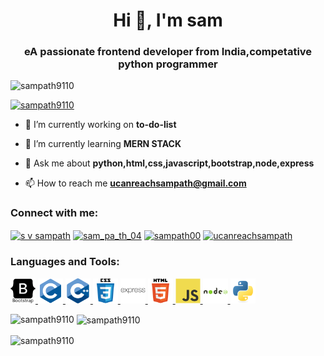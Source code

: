 <h1 align="center">Hi 👋, I'm sam</h1>
<h3 align="center">eA passionate frontend developer from India,competative python programmer</h3>

<p align="left"> <img src="https://komarev.com/ghpvc/?username=sampath9110&label=Profile%20views&color=0e75b6&style=flat" alt="sampath9110" /> </p>

<p align="left"> <a href="https://github.com/ryo-ma/github-profile-trophy"><img src="https://github-profile-trophy.vercel.app/?username=sampath9110" alt="sampath9110" /></a> </p>

- 🔭 I’m currently working on **to-do-list**

- 🌱 I’m currently learning **MERN STACK**

- 💬 Ask me about **python,html,css,javascript,bootstrap,node,express**

- 📫 How to reach me **ucanreachsampath@gmail.com**

<h3 align="left">Connect with me:</h3>
<p align="left">
<a href="https://linkedin.com/in/s v sampath" target="blank"><img align="center" src="https://raw.githubusercontent.com/rahuldkjain/github-profile-readme-generator/master/src/images/icons/Social/linked-in-alt.svg" alt="s v sampath" height="30" width="40" /></a>
<a href="https://instagram.com/sam_pa_th_04" target="blank"><img align="center" src="https://raw.githubusercontent.com/rahuldkjain/github-profile-readme-generator/master/src/images/icons/Social/instagram.svg" alt="sam_pa_th_04" height="30" width="40" /></a>
<a href="https://www.codechef.com/users/sampath00" target="blank"><img align="center" src="https://cdn.jsdelivr.net/npm/simple-icons@3.1.0/icons/codechef.svg" alt="sampath00" height="30" width="40" /></a>
<a href="https://www.leetcode.com/ucanreachsampath" target="blank"><img align="center" src="https://raw.githubusercontent.com/rahuldkjain/github-profile-readme-generator/master/src/images/icons/Social/leet-code.svg" alt="ucanreachsampath" height="30" width="40" /></a>
</p>

<h3 align="left">Languages and Tools:</h3>
<p align="left"> <a href="https://getbootstrap.com" target="_blank" rel="noreferrer"> <img src="https://raw.githubusercontent.com/devicons/devicon/master/icons/bootstrap/bootstrap-plain-wordmark.svg" alt="bootstrap" width="40" height="40"/> </a> <a href="https://www.cprogramming.com/" target="_blank" rel="noreferrer"> <img src="https://raw.githubusercontent.com/devicons/devicon/master/icons/c/c-original.svg" alt="c" width="40" height="40"/> </a> <a href="https://www.w3schools.com/cpp/" target="_blank" rel="noreferrer"> <img src="https://raw.githubusercontent.com/devicons/devicon/master/icons/cplusplus/cplusplus-original.svg" alt="cplusplus" width="40" height="40"/> </a> <a href="https://www.w3schools.com/css/" target="_blank" rel="noreferrer"> <img src="https://raw.githubusercontent.com/devicons/devicon/master/icons/css3/css3-original-wordmark.svg" alt="css3" width="40" height="40"/> </a> <a href="https://expressjs.com" target="_blank" rel="noreferrer"> <img src="https://raw.githubusercontent.com/devicons/devicon/master/icons/express/express-original-wordmark.svg" alt="express" width="40" height="40"/> </a> <a href="https://www.w3.org/html/" target="_blank" rel="noreferrer"> <img src="https://raw.githubusercontent.com/devicons/devicon/master/icons/html5/html5-original-wordmark.svg" alt="html5" width="40" height="40"/> </a> <a href="https://developer.mozilla.org/en-US/docs/Web/JavaScript" target="_blank" rel="noreferrer"> <img src="https://raw.githubusercontent.com/devicons/devicon/master/icons/javascript/javascript-original.svg" alt="javascript" width="40" height="40"/> </a> <a href="https://nodejs.org" target="_blank" rel="noreferrer"> <img src="https://raw.githubusercontent.com/devicons/devicon/master/icons/nodejs/nodejs-original-wordmark.svg" alt="nodejs" width="40" height="40"/> </a> <a href="https://www.python.org" target="_blank" rel="noreferrer"> <img src="https://raw.githubusercontent.com/devicons/devicon/master/icons/python/python-original.svg" alt="python" width="40" height="40"/> </a> </p>

<p><img align="left" src="https://github-readme-stats.vercel.app/api/top-langs?username=sampath9110&show_icons=true&locale=en&layout=compact" alt="sampath9110" /></p>

<p>&nbsp;<img align="center" src="https://github-readme-stats.vercel.app/api?username=sampath9110&show_icons=true&locale=en" alt="sampath9110" /></p>

<p><img align="center" src="https://github-readme-streak-stats.herokuapp.com/?user=sampath9110&" alt="sampath9110" /></p>

